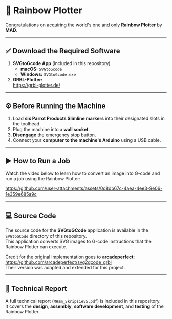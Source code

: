 # 🌈 Rainbow Plotter

Congratulations on acquiring the world's one and only **Rainbow Plotter** by **MAD**.

---

## ✅ Download the Required Software

1. **SVGtoGcode App** (included in this repository)  
   - **macOS:** `SVGtoGcode`  
   - **Windows:** `SVGtoGcode.exe`  
2. **GRBL-Plotter:**  
   https://grbl-plotter.de/

---

## ⚙️ Before Running the Machine

1. Load **six Parrot Products Slimline markers** into their designated slots in the toolhead.  
2. Plug the machine into a **wall socket**.  
3. **Disengage** the emergency stop button.  
4. Connect your **computer to the machine's Arduino** using a USB cable.

---

## ▶️ How to Run a Job

Watch the video below to learn how to convert an image into G-code and run a job using the Rainbow Plotter:

https://github.com/user-attachments/assets/0d8db67c-4aea-4ee3-9e06-1e359e685a9c

---

## 💻 Source Code

The source code for the **SVGtoGCode** application is available in the `SVGtoGCode` directory of this repository.  
This application converts SVG images to G-code instructions that the Rainbow Plotter can execute.

Credit for the original implementation goes to **arcadeperfect**:  
https://github.com/arcadeperfect/svg2gcode_grbl  
Their version was adapted and extended for this project.

---

## 📄 Technical Report

A full technical report (`MHam_Skripsiev5.pdf`) is included in this repository.  
It covers the **design**, **assembly**, **software development**, and **testing** of the Rainbow Plotter.

